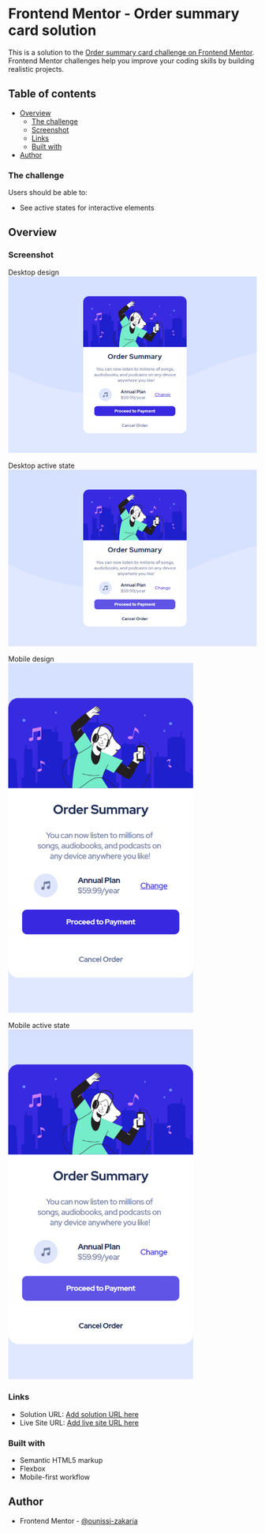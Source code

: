 # Frontend Mentor - Order summary card solution

This is a solution to the [Order summary card challenge on Frontend Mentor](https://www.frontendmentor.io/challenges/order-summary-component-QlPmajDUj). Frontend Mentor challenges help you improve your coding skills by building realistic projects.

## Table of contents

- [Overview](#overview)
  - [The challenge](#the-challenge)
  - [Screenshot](#screenshot)
  - [Links](#links)
  - [Built with](#built-with)
- [Author](#author)

### The challenge

Users should be able to:

- See active states for interactive elements

## Overview

### Screenshot
Desktop design\
<img src="./screenshots/desktop.png">

Desktop active state\
<img src="./screenshots/desktop-active-state.png">

Mobile design \
<img src="./screenshots/mobile.png" height="709px" width="375px">

Mobile active state\
<img src="./screenshots/mobile-active-state.png" height="709px" width="375px">

### Links

- Solution URL: [Add solution URL here](https://github.com/ounissi-zakaria/Order-summary-card)
- Live Site URL: [Add live site URL here](https://ounissi-zakaria.github.io/Order-summary-card/)

### Built with

- Semantic HTML5 markup
- Flexbox
- Mobile-first workflow

## Author

- Frontend Mentor - [@ounissi-zakaria](https://www.frontendmentor.io/profile/ounissi-zakaria)
